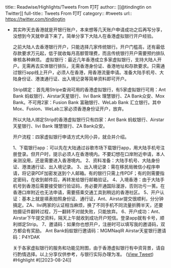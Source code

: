 title:: Readwise/Highlights/Tweets From 叮叮
author:: [[@tindingtin on Twitter]]
full-title:: Tweets From 叮叮
category:: #tweets
url:: https://twitter.com/tindingtin
- 其实昨天去香港就是开银行账户，本来想等几天账户申请成功之后再写分享，没想到今天就申请下来了。简单分享下大陆人在香港虚拟银行开户经验。
  
  之前大陆人去香港银行开户，只能选择几家传统银行。开户门槛高，还有最低存款要求万元起，低于就收每月高额管理费，而且传统银行开户需要预约排队审核各种麻烦。
  虚拟银行：最近几年香港成立多家虚拟银行，支持大陆人开户。无需再去实体银行排队，无需香港身份证、香港地址和存款要求。只需通过银行app线上开户，必须人在香港，用香港流量申请。准备大陆手机号、大陆身份证、港澳通行证、出入境记录等简单资料即可开户。
  
  Strip绑定：首先用Stripe查询可用的香港虚拟银行，有5家虚拟银行可用：Ant Bank 蚂蚁银行、Airstar天星银行、livi Bank 理慧银行、ZA Bank众安、Mox Bank。不可用2家：Fusion Bank 富融银行、WeLab Bank 汇立银行。其中Mox、Fusion、WeLab三家必须香港身份证开户，放弃。
  
  所以大陆人绑定Strip的香港虚拟银行只有四家：Ant Bank 蚂蚁银行、Airstar天星银行、livi Bank 理慧银行、ZA Bank众安。
  
  开户流程：四家虚拟银行申请方式大同小异，就合并介绍。
  
  1、下载银行app：可以先在大陆通过谷歌市场下载银行app，用大陆手机号注册登录。但开户时，提示必须人在香港境内。不要幻想在口岸附近申请，本人亲测没用，还是需要进入香港境内。
  2、资料准备：大陆手机号、大陆身份证、港澳通行证、出入境记录。
  3、出入境记录：需在移民局微信小程序申请，将记录PDF加密发送到个人邮箱。有的银行只需上传PDF；有的则需要指定密码，在收到邮件后，再转发给银行邮箱验证。
  4、入境香港：由于大陆手机号到香港后需要接受银行验证码，务必要开通国际漫游，否则功亏一篑。在香港口岸附近也无法申请，需要搭乘交通工具到稍远的香港社区。
  5、开户认证：基本上就是填表拍照身份证、通行证，Ant、Airstar提交很顺利，分分钟搞定。ZA、livi两家的认证相当麻烦，换了不同手机不同流量折腾半天，还要拍摄证件翻转过程，万一翻转不对就失败，只能放弃。
  6、开户成功：Ant、Airstar下午提交资料，隔天上午就收到成功开户短信。登录app就有卡号，顺利绑定Strip。
  7、邀请码：如果你也想开户，注册时可以填写我的邀请码，双方都会有奖励。
  Ant Bank蚂蚁银行邀请码：MGMNaqlR
  Airstar天星银行邀请码：P4YDAK
  
  关于各家虚拟银行的服务和功能见附图，由于香港虚拟银行有中资背景，请自行酌情选择。以上分享仅供参考，与银行实际办理为准。 ([View Tweet](https://twitter.com/tindingtin/status/1689573898558586880)) #Highlight #[[2023-08-24]]